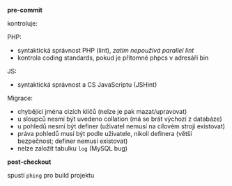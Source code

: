 
**pre-commit**

kontroluje:

PHP:
- syntaktická správnost PHP (lint), *zatím nepoužívá parallel lint*
- kontrola coding standards, pokud je přítomné phpcs v adresáři bin

JS:
- syntaktická správnost a CS JavaScriptu (JSHint)

Migrace:
- chybějící jména cizích klíčů (nelze je pak mazat/upravovat)
- u sloupců nesmí být uvedeno collation (má se brát výchozí z databáze)
- u pohledů nesmí být definer (uživatel nemusí na cílovém stroji existovat)
- práva pohledů musí být podle uživatele, nikoli definera (větší bezpečnost; definer nemusí existovat)
- nelze založit tabulku `log` (MySQL bug)

**post-checkout**

spustí `phing` pro build projektu
